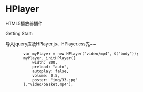 HPlayer
=======

HTML5播放器插件

Getting Start:

导入jquery库及HPlayer.js、HPlayer.css先~~

            var myPlayer = new HPlayer("video/mp4", $("body"));
            myPlayer._initHPlayer({
                width: 800,
                preload: "auto",
                autoplay: false,
                volume: 0.5,
                poster: "img/33.jpg"
            },"video/basket.mp4");
